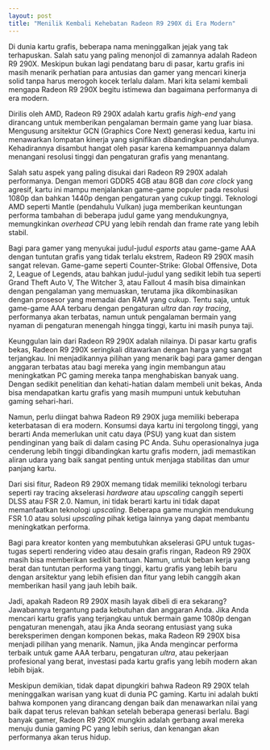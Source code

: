 ```yaml
---
layout: post
title: "Menilik Kembali Kehebatan Radeon R9 290X di Era Modern"
---
```


Di dunia kartu grafis, beberapa nama meninggalkan jejak yang tak terhapuskan. Salah satu yang paling menonjol di zamannya adalah Radeon R9 290X. Meskipun bukan lagi pendatang baru di pasar, kartu grafis ini masih menarik perhatian para antusias dan gamer yang mencari kinerja solid tanpa harus merogoh kocek terlalu dalam. Mari kita selami kembali mengapa Radeon R9 290X begitu istimewa dan bagaimana performanya di era modern.

Dirilis oleh AMD, Radeon R9 290X adalah kartu grafis *high-end* yang dirancang untuk memberikan pengalaman bermain game yang luar biasa. Mengusung arsitektur GCN (Graphics Core Next) generasi kedua, kartu ini menawarkan lompatan kinerja yang signifikan dibandingkan pendahulunya. Kehadirannya disambut hangat oleh pasar karena kemampuannya dalam menangani resolusi tinggi dan pengaturan grafis yang menantang.

Salah satu aspek yang paling disukai dari Radeon R9 290X adalah performanya. Dengan memori GDDR5 4GB atau 8GB dan *core clock* yang agresif, kartu ini mampu menjalankan game-game populer pada resolusi 1080p dan bahkan 1440p dengan pengaturan yang cukup tinggi. Teknologi AMD seperti Mantle (pendahulu Vulkan) juga memberikan keuntungan performa tambahan di beberapa judul game yang mendukungnya, memungkinkan *overhead* CPU yang lebih rendah dan frame rate yang lebih stabil.

Bagi para gamer yang menyukai judul-judul *esports* atau game-game AAA dengan tuntutan grafis yang tidak terlalu ekstrem, Radeon R9 290X masih sangat relevan. Game-game seperti Counter-Strike: Global Offensive, Dota 2, League of Legends, atau bahkan judul-judul yang sedikit lebih tua seperti Grand Theft Auto V, The Witcher 3, atau Fallout 4 masih bisa dimainkan dengan pengalaman yang memuaskan, terutama jika dikombinasikan dengan prosesor yang memadai dan RAM yang cukup. Tentu saja, untuk game-game AAA terbaru dengan pengaturan *ultra* dan *ray tracing*, performanya akan terbatas, namun untuk pengalaman bermain yang nyaman di pengaturan menengah hingga tinggi, kartu ini masih punya taji.

Keunggulan lain dari Radeon R9 290X adalah nilainya. Di pasar kartu grafis bekas, Radeon R9 290X seringkali ditawarkan dengan harga yang sangat terjangkau. Ini menjadikannya pilihan yang menarik bagi para gamer dengan anggaran terbatas atau bagi mereka yang ingin membangun atau meningkatkan PC gaming mereka tanpa menghabiskan banyak uang. Dengan sedikit penelitian dan kehati-hatian dalam membeli unit bekas, Anda bisa mendapatkan kartu grafis yang masih mumpuni untuk kebutuhan gaming sehari-hari.

Namun, perlu diingat bahwa Radeon R9 290X juga memiliki beberapa keterbatasan di era modern. Konsumsi daya kartu ini tergolong tinggi, yang berarti Anda memerlukan unit catu daya (PSU) yang kuat dan sistem pendinginan yang baik di dalam casing PC Anda. Suhu operasionalnya juga cenderung lebih tinggi dibandingkan kartu grafis modern, jadi memastikan aliran udara yang baik sangat penting untuk menjaga stabilitas dan umur panjang kartu.

Dari sisi fitur, Radeon R9 290X memang tidak memiliki teknologi terbaru seperti ray tracing akselerasi *hardware* atau *upscaling* canggih seperti DLSS atau FSR 2.0. Namun, ini tidak berarti kartu ini tidak dapat memanfaatkan teknologi *upscaling*. Beberapa game mungkin mendukung FSR 1.0 atau solusi *upscaling* pihak ketiga lainnya yang dapat membantu meningkatkan performa.

Bagi para kreator konten yang membutuhkan akselerasi GPU untuk tugas-tugas seperti rendering video atau desain grafis ringan, Radeon R9 290X masih bisa memberikan sedikit bantuan. Namun, untuk beban kerja yang berat dan tuntutan performa yang tinggi, kartu grafis yang lebih baru dengan arsitektur yang lebih efisien dan fitur yang lebih canggih akan memberikan hasil yang jauh lebih baik.

Jadi, apakah Radeon R9 290X masih layak dibeli di era sekarang? Jawabannya tergantung pada kebutuhan dan anggaran Anda. Jika Anda mencari kartu grafis yang terjangkau untuk bermain game 1080p dengan pengaturan menengah, atau jika Anda seorang entusiast yang suka bereksperimen dengan komponen bekas, maka Radeon R9 290X bisa menjadi pilihan yang menarik. Namun, jika Anda mengincar performa terbaik untuk game AAA terbaru, pengaturan *ultra*, atau pekerjaan profesional yang berat, investasi pada kartu grafis yang lebih modern akan lebih bijak.

Meskipun demikian, tidak dapat dipungkiri bahwa Radeon R9 290X telah meninggalkan warisan yang kuat di dunia PC gaming. Kartu ini adalah bukti bahwa komponen yang dirancang dengan baik dan menawarkan nilai yang baik dapat terus relevan bahkan setelah beberapa generasi berlalu. Bagi banyak gamer, Radeon R9 290X mungkin adalah gerbang awal mereka menuju dunia gaming PC yang lebih serius, dan kenangan akan performanya akan terus hidup.
